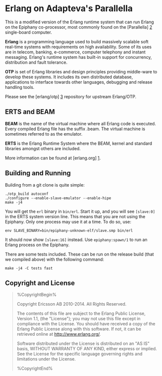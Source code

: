 Erlang on Adapteva's Parallella
===============================

This is a modified version of the Erlang runtime system that can run Erlang on
the Epiphany co-processor, most commonly found on the [Parallella] [2]
single-board computer.

**Erlang** is a programming language used to build massively scalable soft
real-time systems with requirements on high availability. Some of its uses are
in telecom, banking, e-commerce, computer telephony and instant messaging.
Erlang's runtime system has built-in support for concurrency, distribution and
fault tolerance.

**OTP** is set of Erlang libraries and design principles providing
middle-ware to develop these systems. It includes its own distributed
database, applications to interface towards other languages, debugging
and release handling tools.

Please see the [erlang/otp] [3] repository for upstream Erlang/OTP.

ERTS and BEAM
-------------
**BEAM** is the name of the virtual machine where all Erlang code is executed.
Every compiled Erlang file has the suffix .beam. The virtual machine
is sometimes referred to as the emulator.

**ERTS** is the Erlang Runtime System where the BEAM, kernel and
standard libraries amongst others are included.

More information can be found at [erlang.org] [1].

Building and Running
--------------------
Building from a git clone is quite simple:

    ./otp_build autoconf
    ./configure --enable-slave-emulator --enable-hipe
    make -j4

You will get the `erl` binary in `bin/erl`. Start it up, and you will see
`[slave:0]` in the ERTS system version line. This means that you are not using
the Epiphany. Only one process may use it at a time. To do so, use:

    env SLAVE_BINARY=bin/epiphany-unknown-elf/slave.smp bin/erl

It should now show `[slave:16]` instead. Use `epiphany:spawn/1` to run an Erlang
process on the Epiphany.

There are some tests included. These can be run on the release build (that we
compiled above) with the following command:

    make -j4 -C tests fast

Copyright and License
---------------------

> %CopyrightBegin%
>
> Copyright Ericsson AB 2010-2014. All Rights Reserved.
>
> The contents of this file are subject to the Erlang Public License,
> Version 1.1, (the "License"); you may not use this file except in
> compliance with the License. You should have received a copy of the
> Erlang Public License along with this software. If not, it can be
> retrieved online at http://www.erlang.org/.
>
> Software distributed under the License is distributed on an "AS IS"
> basis, WITHOUT WARRANTY OF ANY KIND, either express or implied. See
> the License for the specific language governing rights and limitations
> under the License.
>
> %CopyrightEnd%



   [1]: http://www.erlang.org
   [2]: https://www.parallella.org/
   [3]: https://github.com/erlang/otp
